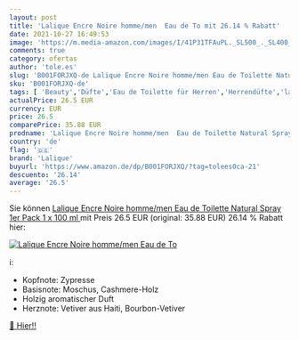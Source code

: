 ```yaml
---
layout: post
title: 'Lalique Encre Noire homme/men  Eau de To mit 26.14 % Rabatt'
date: 2021-10-27 16:49:53
image: 'https://m.media-amazon.com/images/I/41P31TFAuPL._SL500_._SL400_.jpg'
comments: true
category: ofertas
author: 'tole.es'
slug: 'B001FORJXQ-de Lalique Encre Noire homme/men Eau de Toilette Natural...'
sku: 'B001FORJXQ-de'
tags: [ 'Beauty','Düfte','Eau de Toilette für Herren','Herrendüfte','lalique', ]
actualPrice: 26.5 EUR
currency: EUR
price: 26.5
comparePrice: 35.88 EUR
prodname: 'Lalique Encre Noire homme/men  Eau de Toilette Natural Spray  1er Pack  1 x 100 ml '
country: 'de'
flag: '🇩🇪'
brand: 'Lalique'
buyurl: 'https://www.amazon.de/dp/B001FORJXQ/?tag=tolees0ca-21'
descuento: '26.14'
average: '26.5'
---
```


Sie können [Lalique Encre Noire homme/men  Eau de Toilette Natural Spray  1er Pack  1 x 100 ml ](https://www.amazon.de/dp/B001FORJXQ/?tag=tolees0ca-21) mit Preis 26.5 EUR (original: 35.88 EUR) 26.14 % Rabatt hier:

[![Lalique Encre Noire homme/men  Eau de To](https://m.media-amazon.com/images/I/41P31TFAuPL._SL500_._SL400_.jpg)](https://www.amazon.de/dp/B001FORJXQ/?tag=tolees0ca-21)

ℹ️:

- Kopfnote: Zypresse
- Basisnote: Moschus, Cashmere-Holz
- Holzig aromatischer Duft
- Herznote: Vetiver aus Haiti, Bourbon-Vetiver

[🛒 Hier!!](https://www.amazon.de/dp/B001FORJXQ/?tag=tolees0ca-21)
